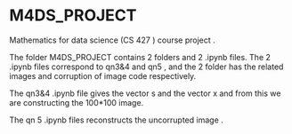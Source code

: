 # M4DS_PROJECT

Mathematics for data science (CS 427 ) course project .

The folder M4DS_PROJECT contains 2 folders and 2 .ipynb files. The 2 .ipynb files correspond to qn3&4 and qn5 , and the 2 folder has the related images and corruption of image code respectively.

The qn3&4 .ipynb file gives the vector s and the vector x and from this we are constructing the 100*100 image.

The qn 5 .ipynb files reconstructs the uncorrupted image . 

